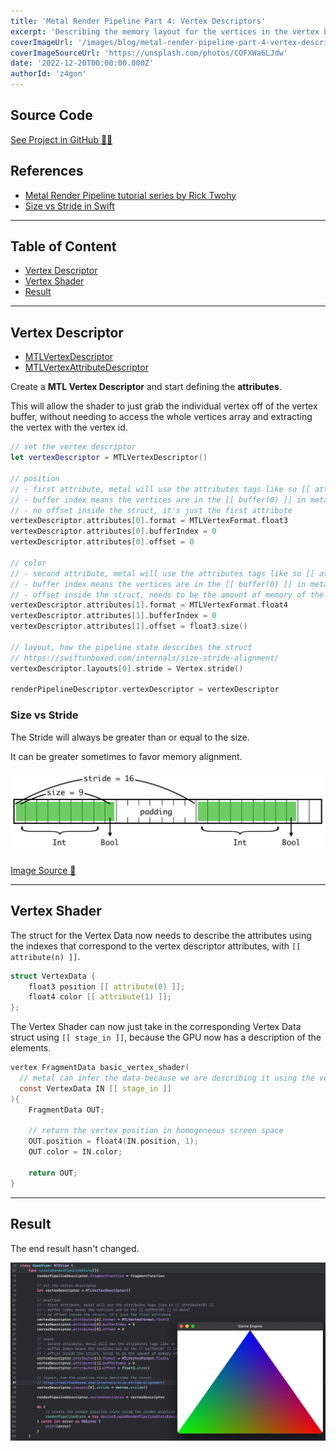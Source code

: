```yaml
---
title: 'Metal Render Pipeline Part 4: Vertex Descriptors'
excerpt: 'Describing the memory layout for the vertices in the vertex buffer, so the vertex shader can pick them up individually.'
coverImageUrl: '/images/blog/metal-render-pipeline-part-4-vertex-descriptors/cover.jpg'
coverImageSourceUrl: 'https://unsplash.com/photos/COFXWa6LJdw'
date: '2022-12-20T00:00:00.000Z'
authorId: 'z4gon'
---
```


## Source Code

[See Project in GitHub 👩‍💻](https://github.com/z4gon/metal-render-pipeline)

## References

-   [Metal Render Pipeline tutorial series by Rick Twohy](https://www.youtube.com/playlist?list=PLEXt1-oJUa4BVgjZt9tK2MhV_DW7PVDsg)
-   [Size vs Stride in Swift](https://swiftunboxed.com/internals/size-stride-alignment/)

---

## Table of Content

-   [Vertex Descriptor](#vertex-descriptor)
-   [Vertex Shader](#vertex-shader)
-   [Result](#result)

---

## Vertex Descriptor

-   [MTLVertexDescriptor](https://developer.apple.com/documentation/metal/mtlvertexdescriptor)
-   [MTLVertexAttributeDescriptor](https://developer.apple.com/documentation/metal/mtlvertexattributedescriptor)

Create a **MTL Vertex Descriptor** and start defining the **attributes**.

This will allow the shader to just grab the individual vertex off of the vertex buffer, without needing to access the whole vertices array and extracting the vertex with the vertex id.

```swift
// set the vertex descriptor
let vertexDescriptor = MTLVertexDescriptor()

// position
// - first attribute, metal will use the attributes tags like so [[ attribute(0) ]]
// - buffer index means the vertices are in the [[ buffer(0) ]] in metal
// - no offset inside the struct, it's just the first attribute
vertexDescriptor.attributes[0].format = MTLVertexFormat.float3
vertexDescriptor.attributes[0].bufferIndex = 0
vertexDescriptor.attributes[0].offset = 0

// color
// - second attribute, metal will use the attributes tags like so [[ attribute(1) ]]
// - buffer index means the vertices are in the [[ buffer(0) ]] in metal
// - offset inside the struct, needs to be the amount of memory of the position, in bytes
vertexDescriptor.attributes[1].format = MTLVertexFormat.float4
vertexDescriptor.attributes[1].bufferIndex = 0
vertexDescriptor.attributes[1].offset = float3.size()

// layout, how the pipeline state describes the struct
// https://swiftunboxed.com/internals/size-stride-alignment/
vertexDescriptor.layouts[0].stride = Vertex.stride()

renderPipelineDescriptor.vertexDescriptor = vertexDescriptor
```

### Size vs Stride

The Stride will always be greater than or equal to the size.

It can be greater sometimes to favor memory alignment.

![Picture](/images/blog/metal-render-pipeline-part-4-vertex-descriptors/1.png)

[Image Source 🔗](https://swiftunboxed.com/internals/size-stride-alignment/)

---

## Vertex Shader

The struct for the Vertex Data now needs to describe the attributes using the indexes that correspond to the vertex descriptor attributes, with `[[ attribute(n) ]]`.

```c
struct VertexData {
    float3 position [[ attribute(0) ]];
    float4 color [[ attribute(1) ]];
};
```

The Vertex Shader can now just take in the corresponding Vertex Data struct using `[[ stage_in ]]`, because the GPU now has a description of the elements.

```c
vertex FragmentData basic_vertex_shader(
  // metal can infer the data because we are describing it using the vertex descriptor
  const VertexData IN [[ stage_in ]]
){
    FragmentData OUT;

    // return the vertex position in homogeneous screen space
    OUT.position = float4(IN.position, 1);
    OUT.color = IN.color;

    return OUT;
}
```

---

## Result

The end result hasn't changed.

![Picture](/images/blog/metal-render-pipeline-part-4-vertex-descriptors/2.jpg)
